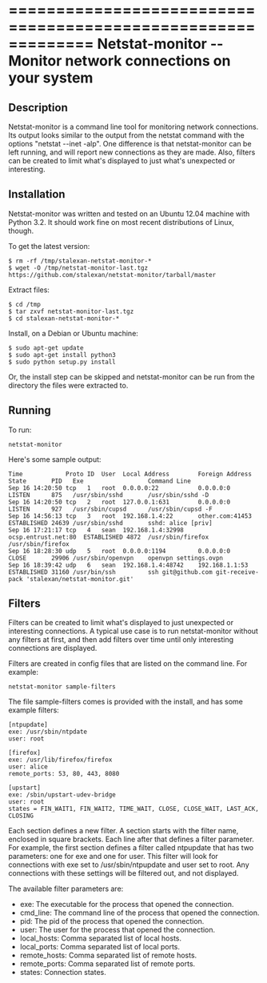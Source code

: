 =============================================================
Netstat-monitor -- Monitor network connections on your system
=============================================================

## Description

Netstat-monitor is a command line tool for monitoring network connections. Its output looks similar to the output from the netstat command with the options "netstat --inet -alp". One difference is that netstat-monitor can be left running, and will report new connections as they are made. Also, filters can be created to limit what's displayed to just what's unexpected or interesting.

## Installation

Netstat-monitor was written and tested on an Ubuntu 12.04 machine with Python 3.2. It should work fine on most recent distributions of Linux, though. 

To get the latest version:

    $ rm -rf /tmp/stalexan-netstat-monitor-*
    $ wget -O /tmp/netstat-monitor-last.tgz https://github.com/stalexan/netstat-monitor/tarball/master

Extract files:

    $ cd /tmp
    $ tar zxvf netstat-monitor-last.tgz
    $ cd stalexan-netstat-monitor-*

Install, on a Debian or Ubuntu machine:

    $ sudo apt-get update
    $ sudo apt-get install python3
    $ sudo python setup.py install

Or, the install step can be skipped and netstat-monitor can be run from the directory the files were extracted to. 

## Running

To run:

    netstat-monitor

Here's some sample output:

    Time            Proto ID  User  Local Address        Foreign Address      State       PID   Exe                  Command Line
    Sep 16 14:20:50 tcp   1   root  0.0.0.0:22           0.0.0.0:0            LISTEN      875   /usr/sbin/sshd       /usr/sbin/sshd -D
    Sep 16 14:20:50 tcp   2   root  127.0.0.1:631        0.0.0.0:0            LISTEN      927   /usr/sbin/cupsd      /usr/sbin/cupsd -F
    Sep 16 14:56:13 tcp   3   root  192.168.1.4:22       other.com:41453      ESTABLISHED 24639 /usr/sbin/sshd       sshd: alice [priv]
    Sep 16 17:21:17 tcp   4   sean  192.168.1.4:32998    ocsp.entrust.net:80  ESTABLISHED 4872  /usr/sbin/firefox    /usr/sbin/firefox
    Sep 16 18:28:30 udp   5   root  0.0.0.0:1194         0.0.0.0:0            CLOSE       29906 /usr/sbin/openvpn    openvpn settings.ovpn
    Sep 16 18:39:42 udp   6   sean  192.168.1.4:48742    192.168.1.1:53       ESTABLISHED 31160 /usr/bin/ssh         ssh git@github.com git-receive-pack 'stalexan/netstat-monitor.git'

## Filters

Filters can be created to limit what's displayed to just unexpected or interesting connections. A typical use case is to run netstat-monitor without any filters at first, and then add filters over time until only interesting connections are displayed.

Filters are created in config files that are listed on the command line. For example:

    netstat-monitor sample-filters

The file sample-filters comes is provided with the install, and has some example filters:

    [ntpupdate]
    exe: /usr/sbin/ntpdate
    user: root

    [firefox]
    exe: /usr/lib/firefox/firefox
    user: alice 
    remote_ports: 53, 80, 443, 8080

    [upstart]
    exe: /sbin/upstart-udev-bridge
    user: root
    states = FIN_WAIT1, FIN_WAIT2, TIME_WAIT, CLOSE, CLOSE_WAIT, LAST_ACK, CLOSING

Each section defines a new filter. A section starts with the filter name, enclosed in square brackets. Each line after that defines a filter parameter. For example, the first section defines a filter called ntpupdate that has two parameters: one for exe and one for user. This filter will look for connections with exe set to /usr/sbin/ntpupdate and user set to root. Any connections with these settings will be filtered out, and not displayed.

The available filter parameters are:

* exe: The executable for the process that opened the connection.
* cmd_line: The command line of the process that opened the connection.
* pid: The pid of the process that opened the connection.
* user: The user for the process that opened the connection.
* local_hosts: Comma separated list of local hosts.
* local_ports: Comma separated list of local ports.
* remote_hosts: Comma separated list of remote hosts.
* remote_ports: Comma separated list of remote ports.
* states: Connection states.

